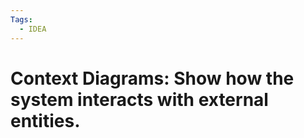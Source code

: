 ```yaml
---
Tags:
  - IDEA
---
```


# Context Diagrams:  Show how the system interacts with external entities.


